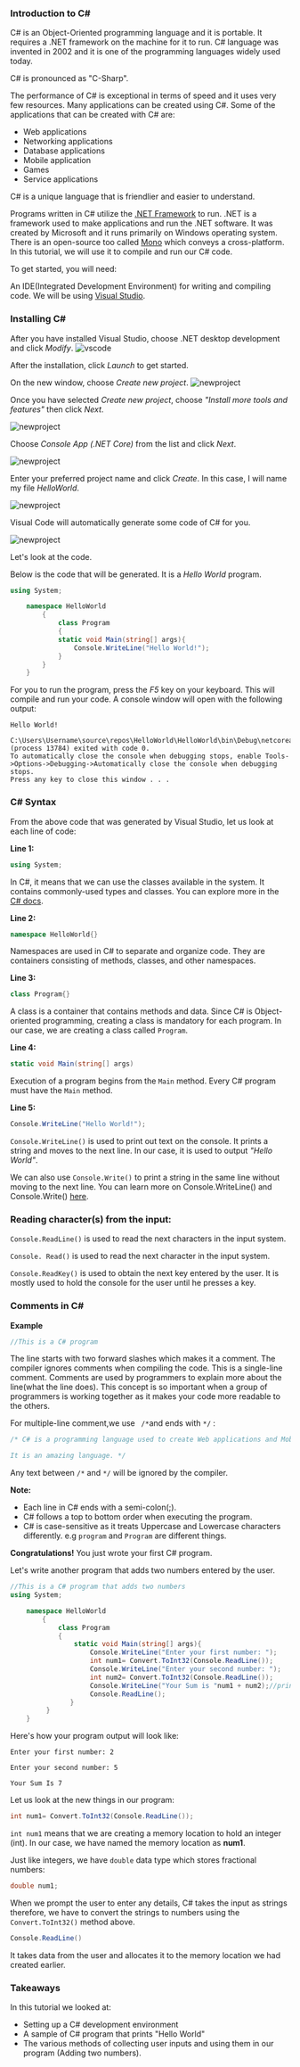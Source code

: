 ### Introduction to C#
C# is an Object-Oriented programming language and it is portable. It requires a .NET framework on the machine for it to run. C# language was invented in 2002 and it is one of the programming languages widely used today.

C# is pronounced as "C-Sharp".

The performance of C# is exceptional in terms of speed and it uses very few resources. Many applications can be created using C#. Some of the applications that can be created with C# are:

- Web applications
- Networking applications
- Database applications
- Mobile application
- Games
- Service applications 


C# is a unique language that is friendlier and easier to understand.

Programs written in C# utilize the [.NET Framework](https://dotnet.microsoft.com/download/dotnet-framework/net45) to run. .NET is a framework used to make applications and run the .NET software. It was created by Microsoft and it runs primarily on Windows operating system. There is an open-source too called [Mono](https://www.mono-project.com/download/stable/) which conveys a cross-platform.
In this tutorial, we will use it to compile and run our C# code.

To get started, you will need:

An IDE(Integrated Development Environment) for writing and compiling code. We will be using [Visual Studio](https://visualstudio.microsoft.com/vs/community/).



### Installing C# 
After you have installed Visual Studio, choose .NET desktop development and click *Modify*.
![vscode](installation.png)

After the installation, click *Launch* to get started.  

On the new window, choose *Create new project*.
![newproject](vs1.png)

Once you have selected *Create new project*, choose *"Install more tools and features"* then click *Next*.

![newproject](Newproject2.png)

Choose *Console App (.NET Core)* from the list and click *Next*.

![newproject](Consoleapp.png)

Enter your preferred project name and click *Create*. In this case, I will name my file *HelloWorld*.

![newproject](projectname.png)

Visual Code will automatically generate some code of C# for you.

![newproject](Program.png)

Let's look at the code.

Below is the code that will be generated. It is a *Hello World* program.

```C#
using System;

    namespace HelloWorld
        {
            class Program
            {
            static void Main(string[] args){
                Console.WriteLine("Hello World!");
            }
        }
    }
```

For you to run the program, press the *F5* key on your keyboard.
This will compile and run your code. A  console window will open with the following output:

```
Hello World!

C:\Users\Username\source\repos\HelloWorld\HelloWorld\bin\Debug\netcoreapp3.0\HelloWorld.exe (process 13784) exited with code 0.
To automatically close the console when debugging stops, enable Tools->Options->Debugging->Automatically close the console when debugging stops.
Press any key to close this window . . .
```

### C# Syntax

From the above code that was generated by Visual Studio, let us look at each line of code:

**Line 1:** 

 ```C#
 using System;
 ```

In C#, it means that we can use the classes available in the system. It contains commonly-used types and classes. 
You can explore more in the [C# docs](https://docs.microsoft.com/en-us/dotnet/csharp/language-reference/keywords/using-directive).

**Line 2:**
 ```C#
 namespace HelloWorld{}
 ``` 

Namespaces are used in C# to separate and organize code. They are containers consisting of methods, classes, and other namespaces.

**Line 3:**
 ``` C#
 class Program{}
 ```

A class is a container that contains methods and data. Since C# is Object-oriented programming, creating a class is mandatory for each program. In our case, we are creating a class called `Program`.

**Line 4:** 
```C#
static void Main(string[] args)
```
Execution of a program begins from the `Main` method. Every C# program must have the `Main` method.

**Line 5:**
 ```C#
 Console.WriteLine("Hello World!");
 ```

`Console.WriteLine()` is used to print out text on the console. It prints a string and moves to the next line. In our case, it is used to output *"Hello World"*.

We can also use `Console.Write()` to print a string in the same line without moving to the next line.  You can learn more on Console.WriteLine() and Console.Write() [here](https://www.programiz.com/csharp-programming/basic-input-output).

### Reading character(s) from the input:

`Console.ReadLine()` is used to read the next characters in the input system.

`Console. Read()` is used to read the next character in the input system.

`Console.ReadKey()` is used to obtain the next key entered by the user. It is mostly used to hold the console for the user until he presses a key.

### Comments in C#

**Example**
```c#
//This is a C# program
```

The line starts with two forward slashes which makes it a comment. The compiler ignores comments when compiling the code. This is a single-line comment. Comments are used by programmers to explain more about the line(what the line does). This concept is so important when a group of programmers is working together as it makes your code more readable to the others.

For multiple-line comment,we use ` /*`and ends with `*/` :

```C#
/* C# is a programming language used to create Web applications and Mobile applications.

It is an amazing language. */
```

Any text between `/*` and `*/` will be ignored by the compiler.


**Note:**
- Each line in C# ends with a semi-colon(;).
- C# follows a top to bottom order when executing the program.
- C# is case-sensitive as it treats Uppercase and Lowercase characters differently. e.g `program` and `Program` are different things.

**Congratulations!** You just wrote your first C# program.

Let's write another program that adds two numbers entered by the user.
```C#
//This is a C# program that adds two numbers
using System;

    namespace HelloWorld
        {
            class Program
            {       
                static void Main(string[] args){
                    Console.WriteLine("Enter your first number: ");
                    int num1= Convert.ToInt32(Console.ReadLine());
                    Console.WriteLine("Enter your second number: ");
                    int num2= Convert.ToInt32(Console.ReadLine());
                    Console.WriteLine("Your Sum is "num1 + num2);//prints the sum of the two numbers 
                    Console.ReadLine();
               }
         }
    }

```


Here's how your program output will look like:

```
Enter your first number: 2

Enter your second number: 5

Your Sum Is 7
```
Let us look at the new things in our program:

```c#
int num1= Convert.ToInt32(Console.ReadLine());
```

`int num1` means that we are creating a memory location to hold an integer (int). In our case, we have named the memory location as **num1**.

Just like integers, we have `double` data type which stores fractional numbers:
```C#
double num1;
```

When we prompt the user to enter any details, C# takes the input as strings therefore, we have to convert the strings to numbers using the `Convert.ToInt32()` method above. 

```C#
Console.ReadLine()
```
It takes data from the user and allocates it to the memory location we had created earlier. 

### Takeaways
In this tutorial we looked at:

- Setting up a C# development environment
- A sample of C# program that prints "Hello World"
- The various methods of collecting user inputs and using them in our program (Adding two numbers).